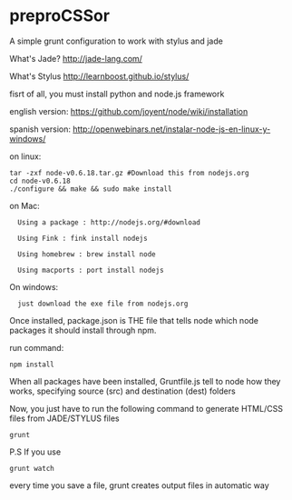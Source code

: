 preproCSSor
=============

A simple grunt configuration to work with stylus and jade

What's Jade?
http://jade-lang.com/

What's Stylus
http://learnboost.github.io/stylus/



fisrt of all, you must install python and node.js framework

english version: https://github.com/joyent/node/wiki/installation

spanish version: http://openwebinars.net/instalar-node-js-en-linux-y-windows/

on linux:
```
tar -zxf node-v0.6.18.tar.gz #Download this from nodejs.org
cd node-v0.6.18
./configure && make && sudo make install
```

on Mac:
```
  Using a package : http://nodejs.org/#download

  Using Fink : fink install nodejs

  Using homebrew : brew install node

  Using macports : port install nodejs  
```
On windows:
```
  just download the exe file from nodejs.org
```
Once installed, package.json is THE file that tells node which node packages it should install through npm.

run command:
```
npm install
```

When all packages have been installed, Gruntfile.js tell to node how they works, specifying source (src) and destination (dest) folders

Now, you just have to run the following command to generate HTML/CSS files from JADE/STYLUS files
```
grunt
```

P.S If you use
```
grunt watch
```
every time you save a file, grunt creates output files in automatic way

